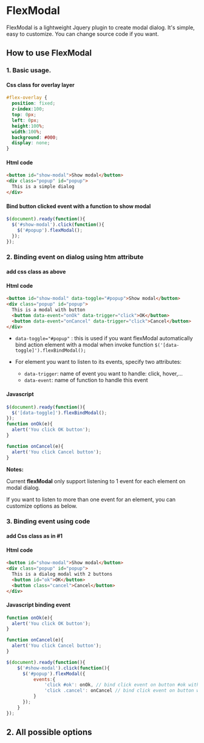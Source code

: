 # FlexModal
FlexModal is a lightweight Jquery plugin to create modal dialog.
It's simple, easy to customize. You can change source code if you want.


## How to use FlexModal

### 1. Basic usage.

#### Css class for overlay layer
```css
#flex-overlay {
  position: fixed;
  z-index:100;
  top: 0px;
  left: 0px;
  height:100%;
  width:100%;
  background: #000;
  display: none;
}
```

#### Html code
```html
<button id="show-modal">Show modal</button>
<div class="popup" id="popup">
  This is a simple dialog
</div>
```

#### Bind button clicked event with a function to show modal
```js
$(document).ready(function(){
  $('#show-modal').click(function(){
    $('#popup').flexModal();
  });
});
```

### 2. Binding event on dialog using htm attribute
#### add css class as above
#### Html code
```html
<button id="show-modal" data-toggle="#popup">Show modal</button>
<div class="popup" id="popup">
  This is a modal with button
  <button data-event="onOk" data-trigger="click">OK</button>
  <button data-event="onCancel" data-trigger="click">Cancel</button>
</div>

```

- `data-toggle="#popup"` : this is used if you want flexModal automatically bind action element with a modal when invoke function `$('[data-toggle]').flexBindModal();`

- For element you want to listen to its events, specify two attributes:
    - `data-trigger`: name of event you want to handle: click, hover,...
    - `data-event`: name of function to handle this event

#### Javascript
```js
$(document).ready(function(){
  $('[data-toggle]').flexBindModal();
});
function onOk(e){
  alert('You click OK button');
}

function onCancel(e){
  alert('You click Cancel button');
}
```

**Notes:**

Current **flexModal** only support listening to 1 event for each element on modal dialog.

If you want to listen to more than one event for an element, you can customize options as below.


### 3. Binding event using code
#### add Css class as in #1
#### Html code
```html
<button id="show-modal">Show modal</button>
<div class="popup" id="popup">
  This is a dialog modal with 2 buttons
  <button id="ok">OK</button>
  <button class="cancel">Cancel</button>
</div>
```

#### Javascript binding event
```js
function onOk(e){
  alert('You click OK button');
}

function onCancel(e){
  alert('You click Cancel button');
}

$(document).ready(function(){
    $('#show-modal').click(function(){
      $('#popup').flexModal({
          events:{
              'click #ok': onOk, // bind click event on button #ok with function onOk
              'click .cancel': onCancel // bind click event on button with class .cancel  with function onCancel
          }
      });
    }
});
```


## 2. All possible options
